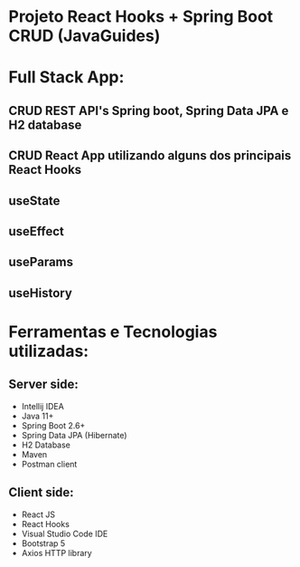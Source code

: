 # Projeto React Hooks + Spring Boot CRUD (JavaGuides) 

# Full Stack App:

## CRUD REST API's Spring boot, Spring Data JPA e H2 database

## CRUD React App utilizando alguns dos principais React Hooks

## useState

## useEffect

## useParams

## useHistory

# Ferramentas e Tecnologias utilizadas: 

## Server side:

 - Intellij IDEA
 - Java 11+
 - Spring Boot 2.6+
 - Spring Data JPA (Hibernate)
 - H2 Database
 - Maven
 - Postman client
 
 ## Client side:
 - React JS
 - React Hooks
 - Visual Studio Code IDE
 - Bootstrap 5
 - Axios HTTP library
